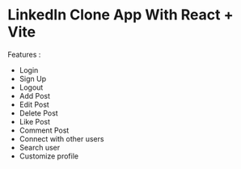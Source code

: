  # LinkedIn Clone App With React + Vite

Features :
- Login
- Sign Up
- Logout
- Add Post
- Edit Post
- Delete Post
- Like Post
- Comment Post
- Connect with other users
- Search user
- Customize profile
